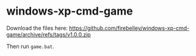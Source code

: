 # windows-xp-cmd-game

Download the files here: https://github.com/firebelley/windows-xp-cmd-game/archive/refs/tags/v1.0.0.zip

Then run `game.bat`.
